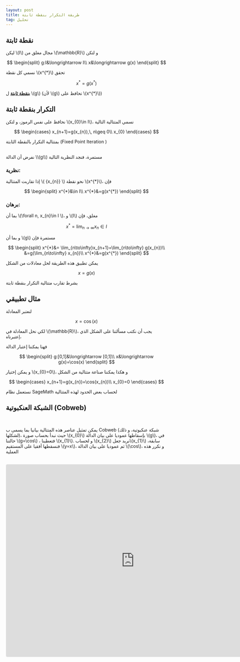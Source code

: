 ```yaml
---
layout: post
title: طريقة التكرار بنقطة ثابتة
tag: تحليل
---
```


## نقطة ثابتة

ليكن \\(I\\) مجال مغلق من \\(\mathbb{R}\\) و لتكن


$$
\begin{split}
g:I&\longrightarrow I\\
x&\longrightarrow g(x)
\end{split}
$$

 نسمي كل نقطة \\(x^{*}\\) تحقق

$$
x^{*}=g(x^{*})
$$

**<u>بنقطة ثابتة</u>**  ل \\(g\\) (لأن \\(g\\) تحافظ على \\(x^{*}\\))

## التكرار بنقطة ثابتة

نحافظ على نفس الرموز، و لتكن \\(x_{0}\in I\\)، نسمي المتتالية التالية 

$$
\begin{cases}
x_{n+1}=g(x_{n}),\, n\geq 0\\
x_{0}
\end{cases}
$$

 بمتتالية التكرار بالنقطة الثابتة (Fixed Point Iteration )

 
<br>
نفرض أن الدالة \\(g\\) مستمرة، فنجد النظرية التالية

### نظرية:

إذا تقاربت المتتالية \\( \{x_{n}\} \\) نحو نقطة \\(x^{*}\\)، فإن


$$
\begin{split}
x^{*}&\in I\\
x^{*}&=g(x^{*})
\end{split}
$$

 
### برهان:

بما أن \\(\forall  n, x_{n}\in I \\)، و \\(I\\) مغلق، فإن

$$
x^{*}=\lim_{n\to\infty}x_{n}\in I
$$

و بما أن  \\(g\\) مستمرة فإن

$$
\begin{split}
x^{*}&= \lim_{n\to\infty}x_{n+1}=\lim_{n\to\infty} g(x_{n})\\
&=g(\lim_{n\to\infty}  x_{n})\\
x^{*}&=g(x^{*})
\end{split}
$$

يمكن تطبيق هذه الطريقة لحل معادلات من الشكل

$$
x=g(x)
$$

بشرط تقارب متتالية التكرار بنقطة ثابتة


## مثال تطبيقي

لنعتبر المعادلة   

$$
x=\cos(x)
$$

لكي نحل المعادلة في \\(\mathbb{R}\\)، يجب أن نكتب مسألتنا على الشكل الذي إعتبرناه، 

فهنا يمكننا إعتبار الدالة

$$
\begin{split}
g:[0,1]&\longrightarrow [0,1]\\
x&\longrightarrow g(x)=\cos(x)
\end{split}
$$

و يمكن إختيار \\(x_{0}=0\\)، و هكذا يمكننا صناعة 
متتالية من الشكل




$$
\begin{cases}
x_{n+1}=g(x_{n})=\cos(x_{n})\\
x_{0}=0
\end{cases}
$$

نستعمل نظام SageMath لحساب بعض الحدود لهذه المتتالية

<div class="sage">
  <script type="text/x-sage">
import numpy as np
x=0;n=10
for i in range(0, n):
        x=np.cos(x);
        print(f"x_{i+1}= {x}")
error=abs(x-np.cos(x))
print(f"error= {error}")
  </script>
</div>

## الشبكة العنكبوتية (Cobweb)
<br>

يمكن تمثيل عناصر هذه المتتالية بيانيا بما يسمى ب Cobweb (شبكة عنكبوتية، و ذلك لشكلها)، حيث نبدأ بحساب صورة \\(x_{0}\\) بإسقاطها عموديا على بيان الدالة \\(g\\)، في حالتنا \\(g=\cos\\) ،
فتعطينا \\(x_{1}\\).  و لحساب \\(x_{2}\\) نريد جعل\\(x_{1}\\) سابقة، فنسقطها أفقيا على المستقيم \\(y=x\\)، ثم عموديا على بيان الدالة  \\(\cos\\)، و نكرر هذه العملية

<br>

<div class="sage">
  <script type="text/x-sage">
def cobweb(a_function, start, mask = 0, iterations = 20, xmin = 0, xmax = 1.6):
    basic_plot = plot(a_function, xmin = xmin, xmax = xmax,rgbcolor = (0.2,0.5,0.6))
    id_plot = plot(lambda x: x, xmin = xmin, xmax = xmax)
    iter_list = []
    current = start
    for i in range(mask):
        current = a_function(current)
    for i in range(iterations):
        iter_list.append([current,a_function(current)])
        current = a_function(current)
        iter_list.append([current,current])
    cobweb = line(iter_list, rgbcolor = (1,0,0))
    return basic_plot + id_plot + cobweb
var('x')
@interact
def cobwebber(f_text = input_box(default = "cos(x)",label = "function", type=str), start_val = slider(0,1,.05,0,label = 'start value'), its = slider([i+1 for i in range(0,16)],default = 10, label="iterations")):
    def f(x):
        return eval(f_text)
    show(cobweb(f, start_val, iterations = its))
  </script>
</div>




<iframe src="https://www.geogebra.org/classic/pjbkr9yx?embed" width="800" height="600" allowfullscreen style="border: 1px solid #e4e4e4;border-radius: 4px;" frameborder="0"></iframe>
